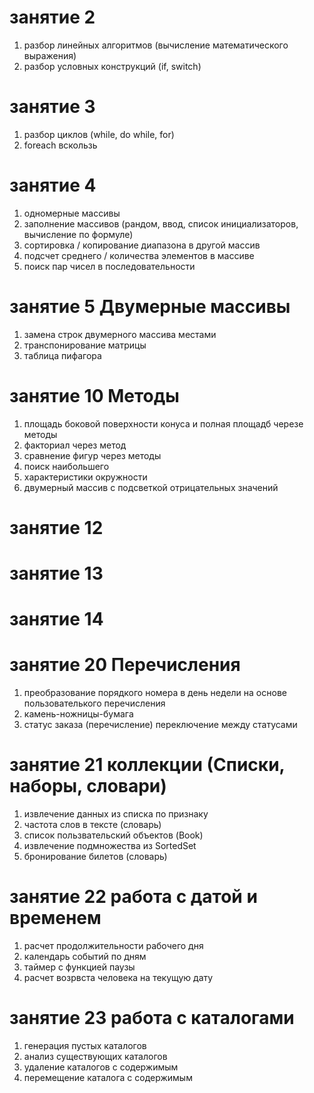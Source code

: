 # занятие 2
1. разбор линейных алгоритмов (вычисление математического выражения)
2. разбор условных конструкций (if, switch)
# занятие 3
1. разбор циклов (while, do while, for)
2. foreach вскользь
# занятие 4
1. одномерные массивы
2. заполнение массивов (рандом, ввод, список инициализаторов, вычисление по формуле)
3. сортировка / копирование диапазона в другой массив
4. подсчет среднего / количества элементов в массиве
5. поиск пар чисел в последовательности
# занятие 5 Двумерные массивы
1. замена строк двумерного массива местами
2. транспонирование матрицы
3. таблица пифагора
# занятие 10 Методы
1. площадь боковой поверхности конуса и полная площадб черезе методы
2. факториал через метод
3. сравнение фигур через методы
4. поиск наибольшего
5. характеристики окружности
6. двумерный массив с подсветкой отрицательных значений
# занятие 12
# занятие 13
# занятие 14
# занятие 20 Перечисления
1. преобразование порядкого номера в день недели на основе пользователького перечисления
2. камень-ножницы-бумага
3. статус заказа (перечисление) переключение между статусами
# занятие 21 коллекции (Списки, наборы, словари)
1. извлечение данных из списка по признаку
2. частота слов в тексте (словарь)
3. список пользвательский объектов (Book)
4. извлечение подмножества из SortedSet
5. бронирование билетов (словарь)
# занятие 22 работа с датой и временем
1. расчет продолжительности рабочего дня
2. календарь событий по дням
3. таймер с функцией паузы
4. расчет возрвста человека на текущую дату
# занятие 23 работа с каталогами
1. генерация пустых каталогов
2. анализ существующих каталогов
3. удаление каталогов с содержимым
4. перемещение каталога с содержимым

